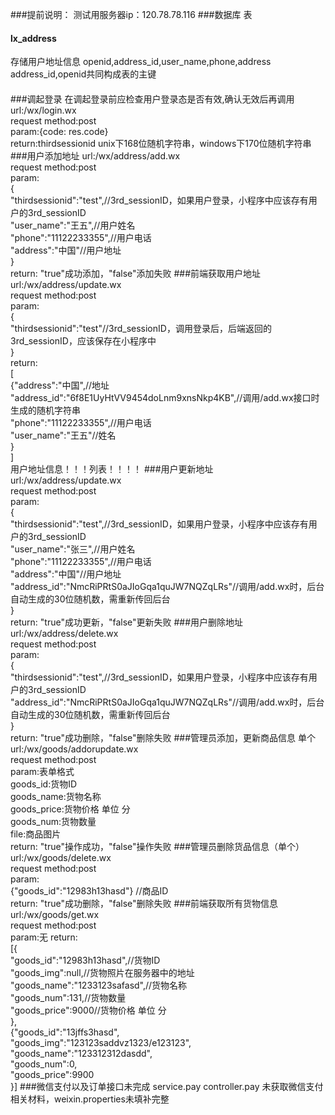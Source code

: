 ###提前说明：
测试用服务器ip：120.78.78.116
###数据库 表
<h4>lx_address</h4> 存储用户地址信息 openid,address_id,user_name,phone,address<br/>
address_id,openid共同构成表的主键
<h4></h4>
###调起登录
在调起登录前应检查用户登录态是否有效,确认无效后再调用<br/>
url:/wx/login.wx<br/>
request method:post<br/>
param:{code: res.code}<br/>
return:thirdsessionid unix下168位随机字符串，windows下170位随机字符串 
###用户添加地址
url:/wx/address/add.wx<br/>
request method:post<br/>
param:<br/>
{<br/>
"thirdsessionid":"test",//3rd_sessionID，如果用户登录，小程序中应该存有用户的3rd_sessionID<br/>
"user_name":"王五",//用户姓名<br/>
"phone":"11122233355",//用户电话<br/>
"address":"中国"//用户地址<br/>
}<br/>
return: "true"成功添加，"false"添加失败
###前端获取用户地址
url:/wx/address/update.wx<br/>
request method:post<br/>
param:<br/>
{<br/>
"thirdsessionid":"test"//3rd_sessionID，调用登录后，后端返回的3rd_sessionID，应该保存在小程序中<br/>
}<br/>
return: <br/>
[<br/>
    {"address":"中国",//地址<br/>
    "address_id":"6f8E1UyHtVV9454doLnm9xnsNkp4KB",//调用/add.wx接口时生成的随机字符串<br/>
    "phone":"11122233355",//用户电话<br/>
    "user_name":"王五"//姓名<br/>
    }<br/>
]<br/>
用户地址信息！！！列表！！！！
###用户更新地址
url:/wx/address/update.wx<br/>
request method:post<br/>
param:<br/>
{<br/>
"thirdsessionid":"test",//3rd_sessionID，如果用户登录，小程序中应该存有用户的3rd_sessionID<br/>
"user_name":"张三",//用户姓名<br/>
"phone":"11122233355",//用户电话<br/>
"address":"中国"//用户地址<br/>
"address_id":"NmcRiPRtS0aJIoGqa1quJW7NQZqLRs"//调用/add.wx时，后台自动生成的30位随机数，需重新传回后台<br/>
}<br/>
return: "true"成功更新，"false"更新失败
###用户删除地址
url:/wx/address/delete.wx<br/>
request method:post<br/>
param:<br/>
{<br/>
"thirdsessionid":"test",//3rd_sessionID，如果用户登录，小程序中应该存有用户的3rd_sessionID<br/>
"address_id":"NmcRiPRtS0aJIoGqa1quJW7NQZqLRs"//调用/add.wx时，后台自动生成的30位随机数，需重新传回后台<br/>
}<br/>
return: "true"成功删除，"false"删除失败
###管理员添加，更新商品信息 单个
url:/wx/goods/addorupdate.wx<br/>
request method:post<br/>
param:表单格式<br/>
goods_id:货物ID<br/>
goods_name:货物名称<br/>
goods_price:货物价格 单位 分<br/>
goods_num:货物数量<br/>
file:商品图片<br/>
return: "true"操作成功，"false"操作失败
###管理员删除货品信息（单个）
url:/wx/goods/delete.wx<br/>
request method:post<br/>
param:<br/>
{"goods_id":"12983h13hasd"} //商品ID<br/>
return: "true"成功删除，"false"删除失败
###前端获取所有货物信息
url:/wx/goods/get.wx<br/>
request method:post<br/>
param:无
return:<br/>
[{<br/>
"goods_id":"12983h13hasd",//货物ID<br/>
"goods_img":null,//货物照片在服务器中的地址<br/>
"goods_name":"1233123safasd",//货物名称<br/>
"goods_num":131,//货物数量<br/>
"goods_price":9000//货物价格 单位 分<br/>
},<br/>
{"goods_id":"13jffs3hasd",<br/>
"goods_img":"123123saddvz1323/e123123",<br/>
"goods_name":"123312312dasdd",<br/>
"goods_num":0,<br/>
"goods_price":9900<br/>
}]
###微信支付以及订单接口未完成
service.pay
controller.pay
未获取微信支付相关材料，weixin.properties未填补完整
